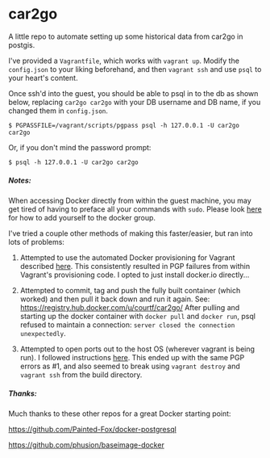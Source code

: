 car2go
======

A little repo to automate setting up some historical data from car2go in postgis.

I've provided a `Vagrantfile`, which works with `vagrant up`. Modify the `config.json` to your liking beforehand, and then `vagrant ssh` and use `psql` to your heart's content.

Once ssh'd into the guest, you should be able to psql in to the db as shown below, replacing `car2go car2go` with
your DB username and DB name, if you changed them in `config.json`.

```shell
$ PGPASSFILE=/vagrant/scripts/pgpass psql -h 127.0.0.1 -U car2go car2go
```
Or, if you don't mind the password prompt:
```
$ psql -h 127.0.0.1 -U car2go car2go
```

##### Notes:

When accessing Docker directly from within the guest machine, you may get tired of having to preface all your commands with `sudo`.
Please look [here](http://docs.docker.com/installation/ubuntulinux/#giving-non-root-access) for how to add yourself to the docker group.

I've tried a couple other methods of making this faster/easier, but ran into lots of problems:

1. Attempted to use the automated Docker provisioning for Vagrant described [here](http://docs.vagrantup.com/v2/provisioning/docker.html).
This consistently resulted in PGP failures from within Vagrant's provisioning code.  I opted to just install docker.io directly...

2. Attempted to commit, tag and push the fully built container (which worked) and then pull it back down and run it again.  See: https://registry.hub.docker.com/u/courtf/car2go/
After pulling and starting up the docker container with `docker pull` and `docker run`, psql refused to maintain a connection:
`server closed the connection unexpectedly`.

3. Attempted to open ports out to the host OS (wherever vagrant is being run). I followed instructions [here](http://maori.geek.nz/post/vagrant_with_docker_how_to_set_up_postgres_elasticsearch_and_redis_on_mac_os_x).
This ended up with the same PGP errors as #1, and also seemed to break using `vagrant destroy` and `vagrant ssh` from the build directory.


##### Thanks:
Much thanks to these other repos for a great Docker starting point:

https://github.com/Painted-Fox/docker-postgresql

https://github.com/phusion/baseimage-docker

